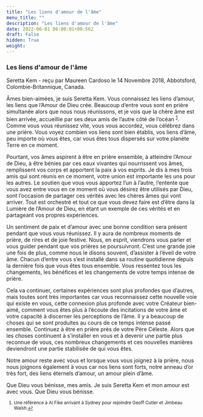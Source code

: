 ```yaml
---
title: "Les liens d'amour de l'âme"
menu_title: ""
description: "Les liens d'amour de l'âme"
date: 2022-06-01 06:00:01+00:562
draft: False
hidden: True
weight:
---
```

### Les liens d'amour de l'âme

Seretta Kem - reçu par Maureen Cardoso le 14 Novembre 2018, Abbotsford, Colombie-Britannique, Canada.

Âmes bien-aimées, je suis Seretta Kem. Vous connaissez les liens d’amour, les liens que l’Amour de Dieu crée. Beaucoup d’entre vous sont en prière simultanée alors que nous nous réunissons, et je vois que la chère âme est bien arrivée, accueillie par ses deux amis de l’autre côté de l’océan <sup id="a1">[1](#f1)</sup>. Comme vous vous réunissez vite, vous vous accordez, vous célébrez dans une prière. Vous voyez combien vos liens sont bien établis, vos liens d’âme, peu importe où vous êtes, car vous êtes tous dispersés sur votre planète Terre en ce moment.

Pourtant, vos âmes aspirent à être en prière ensemble, à atteindre l’Amour de Dieu, à être bénies par ces eaux vivantes qui nourrissent vos âmes, remplissent vos corps et apportent la paix à vos esprits. Je dis à mes trois amis qui sont réunis en ce moment, votre union est importante les uns pour les autres. Le soutien que vous vous apportez l’un à l’autre, l’entente que vous avez entre vous en ce moment où vous désirez être utilisés par Dieu, sont l’occasion de partager ces vérités avec les chères âmes qui vont arriver. Tout est orchestré et tout ce que vous devez faire est d’être dans la Lumière de l’Amour de Dieu, en étant un exemple de ces vérités et en partageant vos propres expériences.

Un sentiment de paix et d’amour avec une bonne condition sera présent pendant que vous vous réunissez. Il y aura de nombreux moments de prière, de rires et de joie festive. Nous, en esprit, viendrons vous parler et vous guider pendant que vos prières se poursuivront. C’est une grande joie une fois de plus, comme nous le disons souvent, d’assister à l’éveil de votre âme. Chacun d’entre vous s’est installé dans sa routine quotidienne depuis la dernière fois que vous êtes tous ensemble. Vous ressentez tous les changements, les bénéfices et les changements de votre temps intense de prière.

Cela va continuer, certaines expériences sont plus profondes que d’autres, mais toutes sont très importantes car vous reconnaissez cette nouvelle voie qui existe en vous, cette connexion plus profonde avec votre Créateur bien-aimé, comment vous êtes plus à l’écoute des incitations de votre âme et votre capacité à discerner les perceptions de l’âme. Il y a beaucoup de choses qui se sont produites au cours de ce temps intense passé ensemble. Continuez à être en prière près de votre Père Céleste. Alors que les choses continuent à s’installer en vous et à devenir une partie plus reconnue de vous, ces nombreux changements et ces nouvelles manières deviendront une partie stabilisée de qui vous êtes.

Notre amour reste avec vous et lorsque vous vous joignez à la prière, nous nous joignons également à vous car nos liens sont forts, notre anneau d’or très fort, des liens éternels d’amour, un amour plein d’âme.

Que Dieu vous bénisse, mes amis. Je suis Seretta Kem et mon amour est avec vous. Que Dieu vous bénisse.
<small>

1. <large id="f1"> Une référence à Al Fike arrivant à Sydney pour rejoindre Geoff Cutler et Jimbeau Walsh.[↩](#a1)
